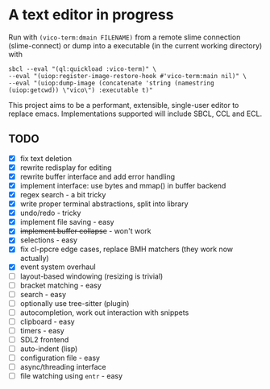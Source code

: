 # A text editor in progress
Run with `(vico-term:dmain FILENAME)` from a remote slime connection (slime-connect)
or dump into a executable (in the current working directory) with
```
sbcl --eval "(ql:quickload :vico-term)" \
--eval "(uiop:register-image-restore-hook #'vico-term:main nil)" \
--eval "(uiop:dump-image (concatenate 'string (namestring (uiop:getcwd)) \"vico\") :executable t)"
```
This project aims to be a performant, extensible, single-user editor to replace emacs.
Implementations supported will include SBCL, CCL and ECL.

## TODO

- [x] fix text deletion
- [x] rewrite redisplay for editing
- [x] rewrite buffer interface and add error handling
- [x] implement interface: use bytes and mmap() in buffer backend
- [x] regex search - a bit tricky
- [x] write proper terminal abstractions, split into library
- [x] undo/redo - tricky
- [x] implement file saving - easy
- [x] ~~implement buffer collapse~~ - won't work
- [x] selections - easy
- [x] fix cl-ppcre edge cases, replace BMH matchers (they work now actually)
- [x] event system overhaul
- [ ] layout-based windowing (resizing is trivial)
- [ ] bracket matching - easy
- [ ] search - easy
- [ ] optionally use tree-sitter (plugin)
- [ ] autocompletion, work out interaction with snippets
- [ ] clipboard - easy
- [ ] timers - easy
- [ ] SDL2 frontend
- [ ] auto-indent (lisp)
- [ ] configuration file - easy
- [ ] async/threading interface
- [ ] file watching using `entr` - easy
